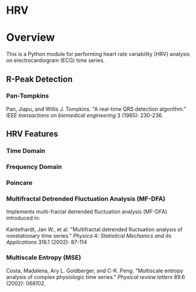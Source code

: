 
# HRV

# Overview
This is a Python module for performing heart rate variability (HRV) analysis on electrocardiogram (ECG) time series. 

## R-Peak Detection
### Pan-Tompkins

Pan, Jiapu, and Willis J. Tompkins. "A real-time QRS detection algorithm."
*IEEE transactions on biomedical engineering* 3 (1985): 230-236.

## HRV Features
### Time Domain 



### Frequency Domain 

### Poincare 

### Multifractal Detrended Fluctuation Analysis (MF-DFA)
Implements multi-fractal detrended fluctuation analysis (MF-DFA) introduced in:

Kantelhardt, Jan W., et al. "Multifractal detrended fluctuation analysis of 
nonstationary time series." *Physica A: Statistical Mechanics and its Applications*
316.1 (2002): 87-114

### Multiscale Entropy (MSE)

Costa, Madalena, Ary L. Goldberger, and C-K. Peng. "Multiscale entropy 
analysis of complex physiologic time series." *Physical review letters* 89.6 
(2002): 068102.
